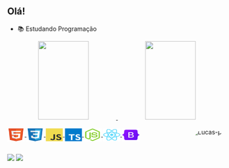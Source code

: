 ## Olá!

- 📚 Estudando Programação

<div align="center">
  <a href="https://github.com/DevLuk4s">
  <img height="180em" width="48%" src="https://github-readme-stats.vercel.app/api?username=devluk4s&show_icons=true&theme=dracula&include_all_commits=true&count_private=true"/>
  <img height="180em" width="48%" src="https://github-readme-stats.vercel.app/api/top-langs/?username=devluk4s&layout=compact&langs_count=7&theme=dracula"/>
</div>
<div style="display: inline_block"><br>
  <img align="center" alt="Lucas-HTML" height="30" width="40" src="https://raw.githubusercontent.com/devicons/devicon/master/icons/html5/html5-original.svg">
  <img align="center" alt="Lucas-CSS" height="30" width="40" src="https://raw.githubusercontent.com/devicons/devicon/master/icons/css3/css3-original.svg">
  <img align="center" alt="Lucas-Js" height="30" width="40" src="https://raw.githubusercontent.com/devicons/devicon/master/icons/javascript/javascript-original.svg">
  <img align="center" alt="Lucas-Js" height="30" width="40" src="https://raw.githubusercontent.com/devicons/devicon/master/icons/typescript/typescript-original.svg">
  <img align="center" alt="Lucas-Js" height="30" width="40" src="https://raw.githubusercontent.com/devicons/devicon/master/icons/nodejs/nodejs-original.svg">
  <img align="center" alt="Lucas-Js" height="30" width="40" src="https://raw.githubusercontent.com/devicons/devicon/master/icons/react/react-original.svg">
  <img align="center" alt="Lucas-Js" height="30" width="40" src="https://raw.githubusercontent.com/devicons/devicon/master/icons/bootstrap/bootstrap-original.svg">
  
  <!-- gif -->
  <img align="right" alt="Lucas-pic" height="150" style="border-radius:50px;" src="https://images-wixmp-ed30a86b8c4ca887773594c2.wixmp.com/f/8863a989-904d-45f3-a2e8-2422e7add255/d5hp8gy-e42d09a7-5128-4be2-ab18-2918b2d94657.gif?token=eyJ0eXAiOiJKV1QiLCJhbGciOiJIUzI1NiJ9.eyJzdWIiOiJ1cm46YXBwOjdlMGQxODg5ODIyNjQzNzNhNWYwZDQxNWVhMGQyNmUwIiwiaXNzIjoidXJuOmFwcDo3ZTBkMTg4OTgyMjY0MzczYTVmMGQ0MTVlYTBkMjZlMCIsIm9iaiI6W1t7InBhdGgiOiJcL2ZcLzg4NjNhOTg5LTkwNGQtNDVmMy1hMmU4LTI0MjJlN2FkZDI1NVwvZDVocDhneS1lNDJkMDlhNy01MTI4LTRiZTItYWIxOC0yOTE4YjJkOTQ2NTcuZ2lmIn1dXSwiYXVkIjpbInVybjpzZXJ2aWNlOmZpbGUuZG93bmxvYWQiXX0.a7us8bAdpvFhPbxAvoKq9ns-cA4wt5hxwPrplFr_gbs">
</div>
  
  ##
  
<div>
  <a href="https://www.instagram.com/luk4s.gabriel/" target="_blank"><img src="https://img.shields.io/badge/-Instagram-%23E4405F?style=for-the-badge&logo=instagram&logoColor=white" target="_blank"></a>
  <a href="https://www.linkedin.com/in/lucas-gabriel-a1525124b/" target="_blank"><img src="https://img.shields.io/badge/-LinkedIn-%230077B5?style=for-the-badge&logo=linkedin&logoColor=white" target="_blank"></a>
</div>
